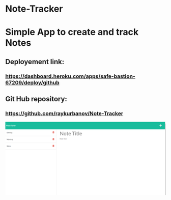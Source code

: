 # Note-Tracker

# Simple App to create and track Notes

## Deployement link:

### https://dashboard.heroku.com/apps/safe-bastion-67209/deploy/github

## Git Hub repository:

### https://github.com/raykurbanov/Note-Tracker

![](Screenshot%202022-10-03%20203525.png)
